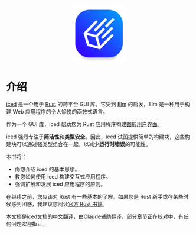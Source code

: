 <div align="center">
  <img alt="iced 标志" src="resources/logo.svg" width="140">
</div>

# 介绍
[iced] 是一个用于 [Rust] 的跨平台 GUI 库。它受到 [Elm] 的启发，Elm 是一种用于构建 Web 应用程序的令人愉悦的函数式语言。

作为一个 GUI 库，iced 帮助您为 Rust 应用程序构建[图形用户界面]。

iced 强烈专注于**简洁性**和**类型安全**。因此，iced 试图提供简单的构建块，这些构建块可以通过强类型组合在一起，以减少**运行时错误**的可能性。

本书将：

- 向您介绍 iced 的基本思想。
- 教您如何使用 iced 构建交互式应用程序。
- 强调扩展和发展 iced 应用程序的原则。

在继续之前，您应该对 Rust 有一些基本的了解。如果您是 Rust 新手或在某些时候感到困惑，我建议您阅读[官方 Rust 书籍]。

[iced]: https://iced.rs
[Rust]: https://rust-lang.org
[Elm]: https://elm-lang.org
[图形用户界面]: https://en.wikipedia.org/wiki/Graphical_user_interface
[官方 Rust 书籍]: https://doc.rust-lang.org/book/

本文档是iced文档的中文翻译，由Claude辅助翻译，部分章节正在校对中，有任何问题欢迎指正。